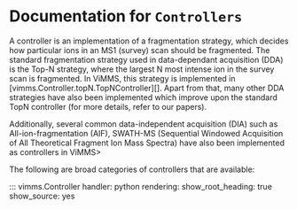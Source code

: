 # Documentation for `Controllers`

A controller is an implementation of a fragmentation strategy, which decides how particular
ions in an MS1 (survey) scan should be fragmented. The standard fragmentation strategy used
in data-dependant acquisition (DDA) is the Top-N strategy, where the largest N most intense
ion in the survey scan is fragmented. In ViMMS, this strategy is implemented in
[vimms.Controller.topN.TopNController][]. Apart from that, many other DDA strategies have
also been implemented which improve upon the standard TopN controller (for more details,
refer to our papers). 

Additionally, several common data-independent acquisition (DIA) such as
All-ion-fragmentation (AIF), SWATH-MS (Sequential Windowed Acquisition of All Theoretical
Fragment Ion Mass Spectra) have also been implemented as controllers in ViMMS>

The following are broad categories of controllers that are available:

::: vimms.Controller
    handler: python
    rendering:
      show_root_heading: true
      show_source: yes